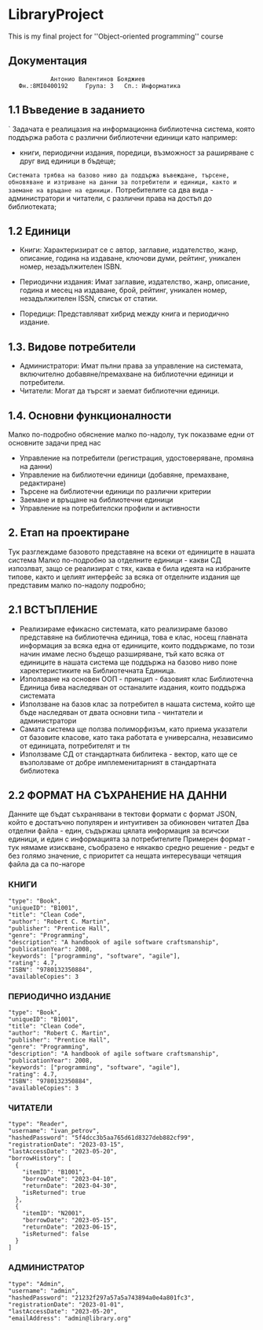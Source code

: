 # LibraryProject
This is my final project for ''Object-oriented programming'' course
  ## Документация
                Антонио Валентинов Бояджиев
       Фн.:8MI0400192     Група: 3   Сп.: Информатика


## 1.1 Въведение в заданието
  ` Задачата е реалицазия на информационна библиотечна система, която поддържа работа с различни библиотечни единици като например:
  - книги, периодични издания, поредици, възможност за раширяване с друг вид единици в бъдеще;

` Системата трябва на базово ниво да поддържа въвеждане, търсене, обновяване и изтриване на данни за потребители и единици, както и заемане на връщане на единици.
` Потребителите са два вида - администратори и читатели, с различни права на достъп до библиотеката;

## 1.2 Единици
- Книги: Характеризират се с автор, заглавие, издателство, жанр, описание, година на издаване, ключови думи, рейтинг, уникален номер, незадължителен ISBN.

- Периодични издания: Имат заглавие, издателство, жанр, описание, година и месец на издаване, брой, рейтинг, уникален номер, незадължителен ISSN, списък от статии.

- Поредици: Представляват хибрид между книга и периодично издание.

## 1.3. Видове потребители
- Администратори: Имат пълни права за управление на системата, включително добавяне/премахване на библиотечни единици и потребители.
- Читатели: Могат да търсят и заемат библиотечни единици.

## 1.4. Основни функционалности
Малко по-подробно обяснение малко по-надолу, тук показваме едни от основните задачи пред нас
- Управление на потребители (регистрация, удостоверяване, промяна на данни)
- Управление на библиотечни единици (добавяне, премахване, редактиране)
- Търсене на библиотечни единици по различни критерии
- Заемане и връщане на библиотечни единици
- Управление на потребителски профили и активности
  
## 2. Eтап на проектиране
Тук разглеждаме базовото представяне на всеки от единиците в нашата система
Малко по-подробно за отделните единици - какви СД изпозлват, защо се реализират с тях, каква е била идеята на избраните типове, както и целият интерфейс за всяка от отделните издания ще представим малко по-надолу подробно;

## 2.1 ВСТЪПЛЕНИЕ
- Реализираме ефикасно системата, като реализираме базово представяне на библиотечна единица, това е клас, носещ главната информация за всяка една от единиците, които поддържаме, по този начин имаме лесно бъдещо разширяване, тъй като всяка от единиците в нашата система ще поддържа на базово ниво поне харектеристиките на Библиотечната Единица.
- Използване на основен ООП - принцип - базовият клас Библиотечна Единица бива наследяван от останалите издания, които поддържа системата
- Използване на базов клас за потребител в нашата система, който ще бъде наследяван от двата основни типа - чинтатели и администратори
- Самата система ще ползва полиморфизъм, като приема указатели от базовите класове, като така работата е универсална, независимо от единицата, потребителят и тн
- Използваме СД от стандартната библитека - вектор, като ще се възползваме от добре имплеменитарният в стандартната библиотека

## 2.2 ФОРМАТ НА СЪХРАНЕНИЕ НА ДАННИ
Данните ще бъдат съхранявани в тектови формати с формат JSON, който е достатъчно популярен и интуитивен за обикновен читател
Два отделни файла - един, съдържаш цялата информация за всичски единици, и един с информацията за потребителите
Примерен формат - тук нямаме изискване, съобразено е някакво средно решение - редът е без голямо значение, с приоритет са нещата интересуващи четящия файла да са по-нагоре

### КНИГИ

    "type": "Book",
    "uniqueID": "B1001",
    "title": "Clean Code",
    "author": "Robert C. Martin",
    "publisher": "Prentice Hall",
    "genre": "Programming",
    "description": "A handbook of agile software craftsmanship",
    "publicationYear": 2008,
    "keywords": ["programming", "software", "agile"],
    "rating": 4.7,
    "ISBN": "9780132350884",
    "availableCopies": 3


### ПЕРИОДИЧНО ИЗДАНИЕ 


    "type": "Book",
    "uniqueID": "B1001",
    "title": "Clean Code",
    "author": "Robert C. Martin",
    "publisher": "Prentice Hall",
    "genre": "Programming",
    "description": "A handbook of agile software craftsmanship",
    "publicationYear": 2008,
    "keywords": ["programming", "software", "agile"],
    "rating": 4.7,
    "ISBN": "9780132350884",
    "availableCopies": 3

### ЧИТАТЕЛИ


    "type": "Reader",
    "username": "ivan_petrov",
    "hashedPassword": "5f4dcc3b5aa765d61d8327deb882cf99",
    "registrationDate": "2023-03-15",
    "lastAccessDate": "2023-05-20",
    "borrowHistory": [
      {
        "itemID": "B1001",
        "borrowDate": "2023-04-10",
        "returnDate": "2023-04-30",
        "isReturned": true
      },
      {
        "itemID": "N2001",
        "borrowDate": "2023-05-15",
        "returnDate": "2023-06-15",
        "isReturned": false
      }
    ]

### АДМИНИСТРАТОР

    "type": "Admin",
    "username": "admin",
    "hashedPassword": "21232f297a57a5a743894a0e4a801fc3",
    "registrationDate": "2023-01-01",
    "lastAccessDate": "2023-05-20",
    "emailAddress": "admin@library.org"
